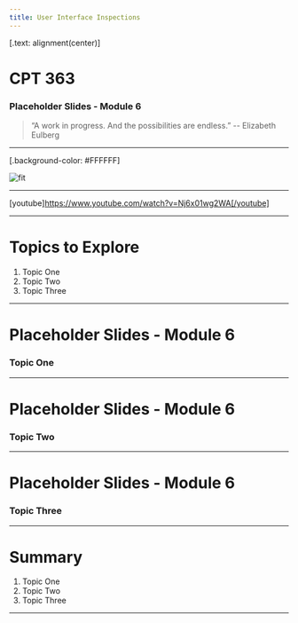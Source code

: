 ```yaml
---
title: User Interface Inspections
---
```


[.text: alignment(center)]

# CPT 363

### Placeholder Slides - Module 6

> “A work in progress. And the possibilities are endless.”
-- Elizabeth Eulberg

---

[.background-color: #FFFFFF]

![fit](https://hibbittsdesign.org/images/ux-toolkit-8-no-numbers.png "Diagram of user experience design process/techniques")

---

[youtube]https://www.youtube.com/watch?v=Nj6x01wg2WA[/youtube]

---

# Topics to Explore
1. Topic One  
2. Topic Two   
3. Topic Three  

---

# Placeholder Slides - Module 6

### Topic One

---

# Placeholder Slides - Module 6

### Topic Two

---

# Placeholder Slides - Module 6

### Topic Three

---

# Summary
1. Topic One  
2. Topic Two   
3. Topic Three  

---

